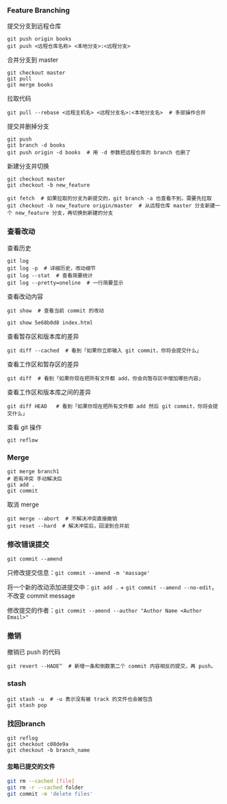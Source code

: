 ### Feature Branching

提交分支到远程仓库

```shell
git push origin books
git push <远程仓库名称> <本地分支>:<远程分支>
```

合并分支到 master

```shell
git checkout master
git pull
git merge books
```

拉取代码

```shell
git pull --rebase <远程主机名> <远程分支名>:<本地分支名>  # 多部操作合并
```

提交并删掉分支

```shell
git push
git branch -d books
git push origin -d books  # 用 -d 参数把远程仓库的 branch 也删了
```

新建分支并切换

```shell
git checkout master
git checkout -b new_feature
```

```shell
git fetch  # 如果拉取的分支为新提交的，git branch -a 也查看不到，需要先拉取
git checkout -b new_feature origin/master  # 从远程仓库 master 分支新建一个 new_feature 分支，再切换到新建的分支
```

### 查看改动

查看历史

```shell
git log
git log -p  # 详细历史，改动细节
git log --stat  # 查看简要统计
git log --pretty=oneline  # 一行简要显示
```

查看改动内容

```shell
git show  # 查看当前 commit 的改动
```

```shell
git show 5e68b0d8 index.html
```

查看暂存区和版本库的差异

```shell
git diff --cached  # 看到「如果你立即输入 git commit，你将会提交什么」
```

查看工作区和暂存区的差异

```shell
git diff  # 看到「如果你现在把所有文件都 add，你会向暂存区中增加哪些内容」
```

查看工作区和版本库之间的差异

```shell
git diff HEAD   # 看到「如果你现在把所有文件都 add 然后 git commit，你将会提交什么」
```

查看 git 操作

```shell
git reflow
```

### Merge

```shell
git merge branch1
# 若有冲突 手动解决后
git add .
git commit
```

取消 merge

```shell
git merge --abort  # 不解决冲突直接撤销
git reset --hard  # 解决冲突后，回滚到合并前
```

### 修改错误提交

```shell
git commit --amend
```

只修改提交信息：`git commit --amend -m 'massage'`

将一个新的改动添加进提交中：`git add .` + `git commit --amend --no-edit`，不改变 commit message

修改提交的作者：`git commit --amend --author "Author Name <Author Email>"`

### 撤销

撤销已 push 的代码

```shell
git revert --HADE^  # 新增一条和倒数第二个 commit 内容相反的提交，再 push。
```

### stash

```shell
git stash -u  # -u 表示没有被 track 的文件也会被包含
git stash pop
```

### 找回branch

```shell
git reflog
git checkout c08de9a
git checkout -b branch_name
```

#### 忽略已提交的文件

```bash
git rm --cached [file]
git rm -r --cached folder
git commit -m 'delete files'
```


